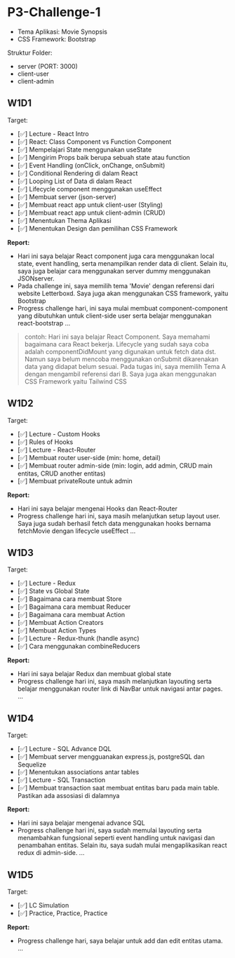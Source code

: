 # P3-Challenge-1

- Tema Aplikasi: Movie Synopsis
- CSS Framework: Bootstrap

Struktur Folder:

- server (PORT: 3000)
- client-user
- client-admin

## W1D1

Target:

- [✅] Lecture - React Intro
- [✅] React: Class Component vs Function Component
- [✅] Mempelajari State menggunakan useState
- [✅] Mengirim Props baik berupa sebuah state atau function
- [✅] Event Handling (onClick, onChange, onSubmit)
- [✅] Conditional Rendering di dalam React
- [✅] Looping List of Data di dalam React
- [✅] Lifecycle component menggunakan useEffect
- [✅] Membuat server (json-server)
- [✅] Membuat react app untuk client-user (Styling)
- [✅] Membuat react app untuk client-admin (CRUD)
- [✅] Menentukan Thema Aplikasi
- [✅] Menentukan Design dan pemilihan CSS Framework

**Report:**

- Hari ini saya belajar React component juga cara menggunakan local state, event handling, serta menampilkan render data di client. Selain itu, saya juga belajar cara menggunakan server dummy menggunakan JSONserver.
- Pada challenge ini, saya memilih tema 'Movie' dengan referensi dari website Letterboxd. Saya juga akan menggunakan CSS framework, yaitu Bootstrap
- Progress challenge hari, ini saya mulai membuat component-component yang dibutuhkan untuk client-side user serta belajar menggunakan react-bootstrap
  ...

> contoh: Hari ini saya belajar React Component. Saya memahami bagaimana cara React bekerja. Lifecycle yang sudah saya coba adalah componentDidMount yang digunakan untuk fetch data dst. Namun saya belum mencoba menggunakan onSubmit dikarenakan data yang didapat belum sesuai.
> Pada tugas ini, saya memilih Tema A dengan mengambil referensi dari B. Saya juga akan menggunakan CSS Framework yaitu Tailwind CSS

## W1D2

Target:

- [✅] Lecture - Custom Hooks
- [✅] Rules of Hooks
- [✅] Lecture - React-Router
- [✅] Membuat router user-side (min: home, detail)
- [✅] Membuat router admin-side (min: login, add admin, CRUD main entitas, CRUD another entitas)
- [✅] Membuat privateRoute untuk admin

**Report:**

- Hari ini saya belajar mengenai Hooks dan React-Router
- Progress challenge hari ini, saya masih melanjutkan setup layout user. Saya juga sudah berhasil fetch data menggunakan hooks bernama fetchMovie dengan lifecycle useEffect
  ...

## W1D3

Target:

- [✅] Lecture - Redux
- [✅] State vs Global State
- [✅] Bagaimana cara membuat Store
- [✅] Bagaimana cara membuat Reducer
- [✅] Bagaimana cara membuat Action
- [✅] Membuat Action Creators
- [✅] Membuat Action Types
- [✅] Lecture - Redux-thunk (handle async)
- [✅] Cara menggunakan combineReducers

**Report:**

- Hari ini saya belajar Redux dan membuat global state
- Progress challenge hari ini, saya masih melanjutkan layouting serta belajar menggunakan router link di NavBar untuk navigasi antar pages.
  ...

## W1D4

Target:

- [✅] Lecture - SQL Advance DQL
- [✅] Membuat server mengguanakan express.js, postgreSQL dan Sequelize
- [✅] Menentukan associations antar tables
- [✅] Lecture - SQL Transaction
- [✅] Membuat transaction saat membuat entitas baru pada main table. Pastikan ada assosiasi di dalamnya

**Report:**
- Hari ini saya belajar mengenai advance SQL
- Progress challenge hari ini, saya sudah memulai layouting serta menambahkan fungsional seperti event handling untuk navigasi dan penambahan entitas. Selain itu, saya sudah mulai mengaplikasikan react redux di admin-side.
...

## W1D5

Target:

- [✅] LC Simulation
- [✅] Practice, Practice, Practice

**Report:**
- Progress challenge hari, saya belajar untuk add dan edit entitas utama.
...
